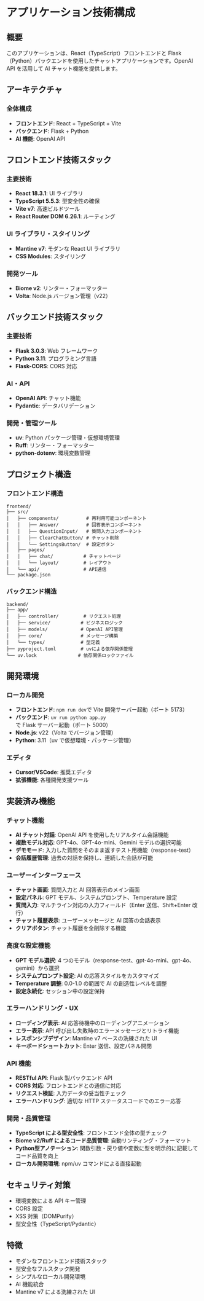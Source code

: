 # アプリケーション技術構成

## 概要

このアプリケーションは、React（TypeScript）フロントエンドと Flask（Python）バックエンドを使用したチャットアプリケーションです。OpenAI API を活用して AI チャット機能を提供します。

## アーキテクチャ

### 全体構成

- **フロントエンド**: React + TypeScript + Vite
- **バックエンド**: Flask + Python
- **AI 機能**: OpenAI API

## フロントエンド技術スタック

### 主要技術

- **React 18.3.1**: UI ライブラリ
- **TypeScript 5.5.3**: 型安全性の確保
- **Vite v7**: 高速ビルドツール
- **React Router DOM 6.26.1**: ルーティング

### UI ライブラリ・スタイリング

- **Mantine v7**: モダンな React UI ライブラリ
- **CSS Modules**: スタイリング

### 開発ツール

- **Biome v2**: リンター・フォーマッター
- **Volta**: Node.js バージョン管理（v22）

## バックエンド技術スタック

### 主要技術

- **Flask 3.0.3**: Web フレームワーク
- **Python 3.11**: プログラミング言語
- **Flask-CORS**: CORS 対応

### AI・API

- **OpenAI API**: チャット機能
- **Pydantic**: データバリデーション

### 開発・管理ツール

- **uv**: Python パッケージ管理・仮想環境管理
- **Ruff**: リンター・フォーマッター
- **python-dotenv**: 環境変数管理

## プロジェクト構造

### フロントエンド構造

```
frontend/
├── src/
│   ├── components/          # 再利用可能コンポーネント
│   │   ├── Answer/          # 回答表示コンポーネント
│   │   ├── QuestionInput/   # 質問入力コンポーネント
│   │   ├── ClearChatButton/ # チャット削除
│   │   └── SettingsButton/  # 設定ボタン
│   ├── pages/
│   │   ├── chat/           # チャットページ
│   │   └── layout/         # レイアウト
│   └── api/                # API通信
└── package.json
```

### バックエンド構造

```
backend/
├── app/
│   ├── controller/         # リクエスト処理
│   ├── service/           # ビジネスロジック
│   ├── models/            # OpenAI API管理
│   ├── core/              # メッセージ構築
│   └── types/             # 型定義
├── pyproject.toml         # uvによる依存関係管理
└── uv.lock               # 依存関係ロックファイル
```

## 開発環境

### ローカル開発

- **フロントエンド**: `npm run dev`で Vite 開発サーバー起動（ポート 5173）
- **バックエンド**: `uv run python app.py`で Flask サーバー起動（ポート 5000）
- **Node.js**: v22（Volta でバージョン管理）
- **Python**: 3.11（uv で仮想環境・パッケージ管理）

### エディタ

- **Cursor/VSCode**: 推奨エディタ
- **拡張機能**: 各種開発支援ツール

## 実装済み機能

### チャット機能

- **AI チャット対話**: OpenAI API を使用したリアルタイム会話機能
- **複数モデル対応**: GPT-4o、GPT-4o-mini、Gemini モデルの選択可能
- **デモモード**: 入力した質問をそのまま返すテスト用機能（response-test）
- **会話履歴管理**: 過去の対話を保持し、連続した会話が可能

### ユーザーインターフェース

- **チャット画面**: 質問入力と AI 回答表示のメイン画面
- **設定パネル**: GPT モデル、システムプロンプト、Temperature 設定
- **質問入力**: マルチライン対応の入力フィールド（Enter 送信、Shift+Enter 改行）
- **チャット履歴表示**: ユーザーメッセージと AI 回答の会話表示
- **クリアボタン**: チャット履歴を全削除する機能

### 高度な設定機能

- **GPT モデル選択**: 4 つのモデル（response-test、gpt-4o-mini、gpt-4o、gemini）から選択
- **システムプロンプト設定**: AI の応答スタイルをカスタマイズ
- **Temperature 調整**: 0.0-1.0 の範囲で AI の創造性レベルを調整
- **設定永続化**: セッション中の設定保持

### エラーハンドリング・UX

- **ローディング表示**: AI 応答待機中のローディングアニメーション
- **エラー表示**: API 呼び出し失敗時のエラーメッセージとリトライ機能
- **レスポンシブデザイン**: Mantine v7 ベースの洗練された UI
- **キーボードショートカット**: Enter 送信、設定パネル開閉

### API 機能

- **RESTful API**: Flask 製バックエンド API
- **CORS 対応**: フロントエンドとの通信に対応
- **リクエスト検証**: 入力データの妥当性チェック
- **エラーハンドリング**: 適切な HTTP ステータスコードでのエラー応答

### 開発・品質管理

- **TypeScript による型安全性**: フロントエンド全体の型チェック
- **Biome v2/Ruff によるコード品質管理**: 自動リンティング・フォーマット
- **Python型アノテーション**: 関数引数・戻り値や変数に型を明示的に記載してコード品質を向上
- **ローカル開発環境**: npm/uv コマンドによる直接起動

## セキュリティ対策

- 環境変数による API キー管理
- CORS 設定
- XSS 対策（DOMPurify）
- 型安全性（TypeScript/Pydantic）

## 特徴

- モダンなフロントエンド技術スタック
- 型安全なフルスタック開発
- シンプルなローカル開発環境
- AI 機能統合
- Mantine v7 による洗練された UI

